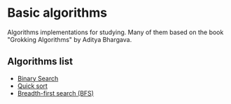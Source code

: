 # Basic algorithms

Algorithms implementations for studying. Many of them based on the book "Grokking Algorithms" by Aditya Bhargava.

## Algorithms list
- [Binary Search](https://github.com/AlveZs/basic-algorithms/tree/main/search)
- [Quick sort](https://github.com/AlveZs/basic-algorithms/tree/main/quicksort)
- [Breadth-first search (BFS)](https://github.com/AlveZs/basic-algorithms/tree/main/bfs)
